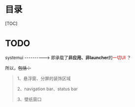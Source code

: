 # 目录

[TOC]

# TODO

systemui ----------> 即承载了**非应用、非launcher**的<font color='red'>一切UI</font> ？

所以，~~包括：~~

>   1、悬浮窗、分屏的装饰区域 
>
>   2、navigation bar、status bar 
>
>   3、壁纸窗口